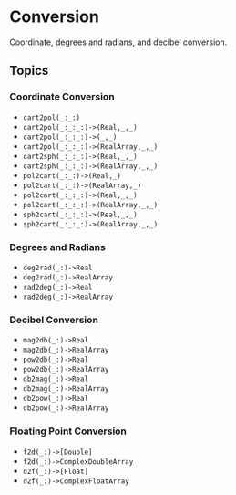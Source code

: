 # Conversion

Coordinate, degrees and radians, and decibel conversion.

## Topics

### Coordinate Conversion

- ``cart2pol(_:_:)``
- ``cart2pol(_:_:_:)->(Real,_,_)``
- ``cart2pol(_:_:_:)->(_,_)``
- ``cart2pol(_:_:_:)->(RealArray,_,_)``
- ``cart2sph(_:_:_:)->(Real,_,_)``
- ``cart2sph(_:_:_:)->(RealArray,_,_)``
- ``pol2cart(_:_:)->(Real,_)``
- ``pol2cart(_:_:)->(RealArray,_)``
- ``pol2cart(_:_:_:)->(Real,_,_)``
- ``pol2cart(_:_:_:)->(RealArray,_,_)``
- ``sph2cart(_:_:_:)->(Real,_,_)``
- ``sph2cart(_:_:_:)->(RealArray,_,_)``

### Degrees and Radians

- ``deg2rad(_:)->Real``
- ``deg2rad(_:)->RealArray``
- ``rad2deg(_:)->Real``
- ``rad2deg(_:)->RealArray``

### Decibel Conversion

- ``mag2db(_:)->Real``
- ``mag2db(_:)->RealArray``
- ``pow2db(_:)->Real``
- ``pow2db(_:)->RealArray``
- ``db2mag(_:)->Real``
- ``db2mag(_:)->RealArray``
- ``db2pow(_:)->Real``
- ``db2pow(_:)->RealArray``

### Floating Point Conversion

- ``f2d(_:)->[Double]``
- ``f2d(_:)->ComplexDoubleArray``
- ``d2f(_:)->[Float]``
- ``d2f(_:)->ComplexFloatArray``
